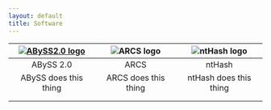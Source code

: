```yaml
---
layout: default
title: Software 
---
```


| [![ABySS2.0 logo](http://www.bcgsc.ca/platform/bioinfo/software/abyss/logo)](../softwarepages/abyss.html) | ![ARCS logo](http://www.bcgsc.ca/platform/bioinfo/software/arcs/logo) | ![ntHash logo](http://www.bcgsc.ca/platform/bioinfo/software/nthash/logo) | 
|:----:|:-----:|:-:|
| ABySS 2.0 | ARCS  | ntHash |
| ABySS does this thing | ARCS does this thing | ntHash does this thing |
| | | 
| | |
